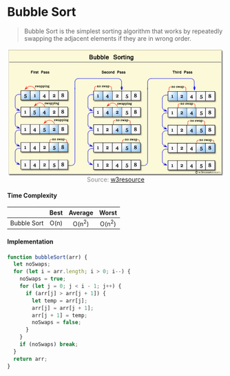 # Bubble Sort

> Bubble Sort is the simplest sorting algorithm that works by repeatedly swapping the adjacent elements if they are in wrong order.

![](bubble-sort.png)
<p style="color: #888888; text-align: center; margin-top: -20px;">Source: <a href="https://www.w3resource.com/csharp-exercises/searching-and-sorting-algorithm/searching-and-sorting-algorithm-exercise-3.php">w3resource</a></p>

#### Time Complexity

|                |       Best      |      Average     |       Worst      |
|----------------|:---------------:|:----------------:|:----------------:|
| Bubble Sort    |       O(n)      | O(n<sup>2</sup>) | O(n<sup>2</sup>) |

#### Implementation

```javascript
function bubbleSort(arr) {
  let noSwaps;
  for (let i = arr.length; i > 0; i--) {
    noSwaps = true;
    for (let j = 0; j < i - 1; j++) {
      if (arr[j] > arr[j + 1]) {
        let temp = arr[j];
        arr[j] = arr[j + 1];
        arr[j + 1] = temp;
        noSwaps = false;
      }
    }
    if (noSwaps) break;
  }
  return arr;
}
```